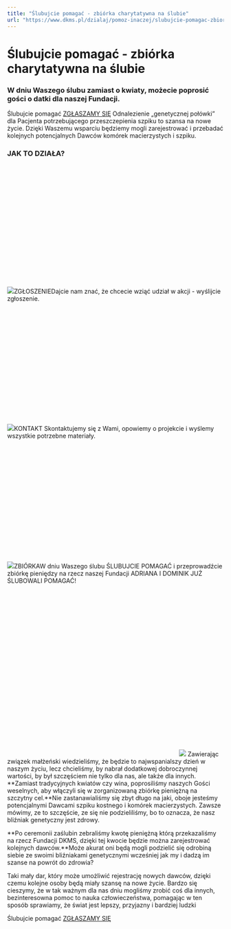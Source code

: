 ```yaml
---
title: "Ślubujcie pomagać - zbiórka charytatywna na ślubie"
url: "https://www.dkms.pl/dzialaj/pomoz-inaczej/slubujcie-pomagac-zbiorka-charytatywna-na-slubie"
---
```


# Ślubujcie pomagać - zbiórka charytatywna na ślubie

### W dniu Waszego ślubu zamiast o kwiaty, możecie poprosić gości o datki dla naszej Fundacji.


Ślubujcie pomagać [ZGŁASZAMY SIĘ](https://webforms.dkms.pl/pl/PL/contact/gettingmarried/) 
Odnalezienie „genetycznej połówki” dla Pacjenta potrzebującego przeszczepienia szpiku to szansa na nowe życie. Dzięki Waszemu wsparciu będziemy mogli zarejestrować i przebadać kolejnych potencjalnych Dawców komórek macierzystych i szpiku.


### JAK TO DZIAŁA?


![](data:image/svg+xml;charset=utf-8,%3Csvg%20height='450'%20width='800'%20xmlns='http://www.w3.org/2000/svg'%20version='1.1'%3E%3C/svg%3E)![]()![](https://assets-eu-01.kc-usercontent.com:443/bed48093-082e-0109-4b5f-7bdadab5eedd/965f8ae5-467c-4c12-8f6c-99c639e2e028/zg%C5%82oszenie.png?w=800&h=450&auto=format&lossless=true&fit=cover)ZGŁOSZENIEDajcie nam znać, że chcecie wziąć udział w akcji \- wyślijcie zgłoszenie.![](data:image/svg+xml;charset=utf-8,%3Csvg%20height='450'%20width='800'%20xmlns='http://www.w3.org/2000/svg'%20version='1.1'%3E%3C/svg%3E)![]()![](https://assets-eu-01.kc-usercontent.com:443/bed48093-082e-0109-4b5f-7bdadab5eedd/6ad0c15d-e1e0-4f55-9508-8e6e5bd4b046/materia%C5%82y.png?w=800&h=450&auto=format&lossless=true&fit=cover)KONTAKT Skontaktujemy się z Wami, opowiemy o projekcie i wyślemy wszystkie potrzebne materiały.![](data:image/svg+xml;charset=utf-8,%3Csvg%20height='450'%20width='800'%20xmlns='http://www.w3.org/2000/svg'%20version='1.1'%3E%3C/svg%3E)![]()![](https://assets-eu-01.kc-usercontent.com:443/bed48093-082e-0109-4b5f-7bdadab5eedd/c03cd337-8661-449e-ae09-cfc2e827ec2e/zbi%C3%B3rka.png?w=800&h=450&auto=format&lossless=true&fit=cover)ZBIÓRKAW dniu Waszego ślubu ŚLUBUJCIE POMAGAĆ i przeprowadźcie zbiórkę pieniędzy na rzecz naszej Fundacji
ADRIANA I DOMINIK JUŻ ŚLUBOWALI POMAGAĆ!
![](data:image/svg+xml;charset=utf-8,%3Csvg%20height='400'%20width='400'%20xmlns='http://www.w3.org/2000/svg'%20version='1.1'%3E%3C/svg%3E)![]()![](https://assets-eu-01.kc-usercontent.com:443/bed48093-082e-0109-4b5f-7bdadab5eedd/e5b5f7fb-f4d0-4e47-ae40-0191800352d3/20543784_10155181028793005_312386771627680165_o.jpg?w=400&h=400&auto=format&lossless=true&fit=cover)
Zawierając związek małżeński wiedzieliśmy, że będzie to najwspanialszy dzień w naszym życiu, lecz chcieliśmy, by nabrał dodatkowej dobroczynnej wartości, by był szczęściem nie tylko dla nas, ale także dla innych. **Zamiast tradycyjnych kwiatów czy wina, poprosiliśmy naszych Gości weselnych, aby włączyli się w zorganizowaną zbiórkę pieniężną na szczytny cel.**Nie zastanawialiśmy się zbyt długo na jaki, oboje jesteśmy potencjalnymi Dawcami szpiku kostnego i komórek macierzystych. Zawsze mówimy, ze to szczęście, ze się nie podzieliliśmy, bo to oznacza, że nasz bliźniak genetyczny jest zdrowy.  

**Po ceremonii zaślubin zebraliśmy kwotę pieniężną którą przekazaliśmy na rzecz Fundacji DKMS, dzięki tej kwocie będzie można zarejestrować kolejnych dawców.**Może akurat oni będą mogli podzielić się odrobiną siebie ze swoimi bliźniakami genetycznymi wcześniej jak my i dadzą im szanse na powrót do zdrowia?  

Taki mały dar, który może umożliwić rejestrację nowych dawców, dzięki czemu kolejne osoby będą miały szansę na nowe życie. Bardzo się cieszymy, że w tak ważnym dla nas dniu mogliśmy zrobić coś dla innych, bezinteresowna pomoc to nauka człowieczeństwa, pomagając w ten sposób sprawiamy, że świat jest lepszy, przyjazny i bardziej ludzki


Ślubujcie pomagać [ZGŁASZAMY SIĘ](https://webforms.dkms.pl/pl/PL/contact/gettingmarried/) 
